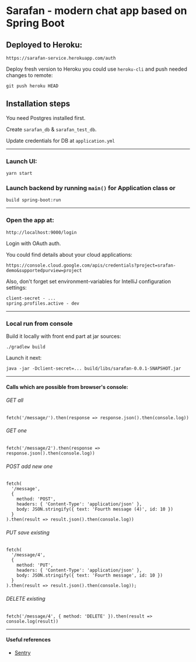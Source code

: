 # Sarafan - modern chat app based on Spring Boot

## Deployed to Heroku:

    https://sarafan-service.herokuapp.com/auth
    
Deploy fresh version to Heroku you could use `heroku-cli` and push needed changes to remote:

    git push heroku HEAD

## Installation steps

You need Postgres installed first. 

Create `sarafan_db` & `sarafan_test_db`. 

Update credentials for DB at `application.yml`

---

### Launch UI:

    yarn start
    
### Launch backend by running `main()` for Application class or     

    build spring-boot:run

---

### Open the app at:

    http://localhost:9000/login

Login with OAuth auth.

You could find details about your cloud applications:

    https://console.cloud.google.com/apis/credentials?project=srafan-demo&supportedpurview=project
    
Also, don't forget set environment-variables for IntelliJ configuration settings:

    client-secret - ...
    spring.profiles.active - dev
    
---

### Local run from console 

Build it locally with front end part at jar sources:

    ./gradlew build
    
Launch it next:    
    
    java -jar -Dclient-secret=... build/libs/sarafan-0.0.1-SNAPSHOT.jar 

---

#### Calls which are possible from browser's console:

###### GET all

    fetch('/message/').then(response => response.json().then(console.log))

###### GET one

    fetch('/message/2').then(response => response.json().then(console.log))

###### POST add new one

    fetch(
      '/message', 
      { 
        method: 'POST', 
        headers: { 'Content-Type': 'application/json' },
        body: JSON.stringify({ text: 'Fourth message (4)', id: 10 })
      }
    ).then(result => result.json().then(console.log))

###### PUT save existing

    fetch(
      '/message/4', 
      { 
        method: 'PUT', 
        headers: { 'Content-Type': 'application/json' }, 
        body: JSON.stringify({ text: 'Fourth message', id: 10 })
      }
    ).then(result => result.json().then(console.log));

###### DELETE existing

    fetch('/message/4', { method: 'DELETE' }).then(result => console.log(result))
    
---

#### Useful references    

* [Sentry](https://sentry.io/)
    
    
